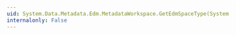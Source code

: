 ```yaml
---
uid: System.Data.Metadata.Edm.MetadataWorkspace.GetEdmSpaceType(System.Data.Metadata.Edm.StructuralType)
internalonly: False
---
```

